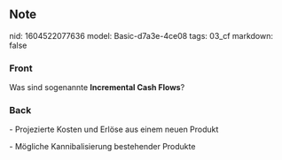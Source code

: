 ## Note
nid: 1604522077636
model: Basic-d7a3e-4ce08
tags: 03_cf
markdown: false

### Front
<p>Was sind sogenannte <b>Incremental Cash Flows</b>?

### Back
<p>- Projezierte Kosten und Erlöse aus einem neuen Produkt
<p>- Mögliche Kannibalisierung bestehender Produkte
